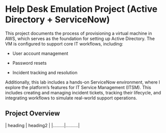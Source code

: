 <h1>Help Desk Emulation Project (Active Directory + ServiceNow)</h1>

This project documents the process of provisioning a virtual machine in AWS, which serves as the foundation for setting up Active Directory. The VM is configured to support core IT workflows, including:

- User account management

- Password resets

- Incident tracking and resolution

Additionally, this lab includes a hands-on ServiceNow environment, where I explore the platform’s features for IT Service Management (ITSM). This includes creating and managing incident tickets, tracking their lifecycle, and integrating workflows to simulate real-world support operations.

<h2>Project Overview</h2>


| heading | heading2 |
|.........|..........|
